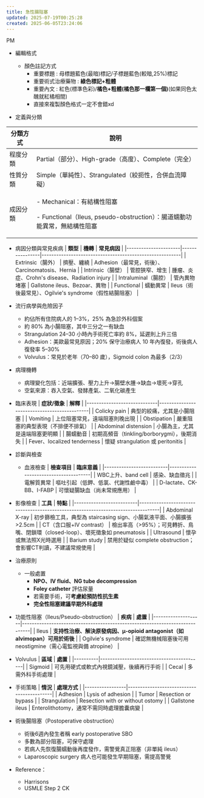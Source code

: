 ```yaml
---
title: 急性腸阻塞
updated: 2025-07-19T00:25:28
created: 2025-06-05T23:24:06
---
```


PM

- 編輯格式
  - 顏色註記方式
    - 重要標題 : 母標題藍色(最暗)標記/子標題藍色(較暗,25%)標記
    - 重要術式治療藥物 : **綠色標記+粗體**
    - 重要內文 : 紅色(標準色彩)/**橘色+粗體(橘色那一欄第一個)**(如果同色太醜就紅橘相間)
    - 直接來複製顏色格式一定不會錯xd

- 定義與分類
<table>
<colgroup>
<col style="width: 14%" />
<col style="width: 85%" />
</colgroup>
<thead>
<tr class="header">
<th><strong>分類方式</strong></th>
<th><strong>說明</strong></th>
</tr>
</thead>
<tbody>
<tr class="odd">
<td>程度分類</td>
<td>Partial（部分）、High-grade（高度）、Complete（完全）</td>
</tr>
<tr class="even">
<td>性質分類</td>
<td>Simple（單純性）、Strangulated（絞扼性，合併血流障礙）</td>
</tr>
<tr class="odd">
<td>成因分類</td>
<td><p>- Mechanical：有結構性阻塞</p>
<p>- Functional（Ileus, pseudo-obstruction）：腸道蠕動功能異常，無結構性阻塞</p></td>
</tr>
</tbody>
</table>

- 病因分類與常見疾病
| **類型**             | **機轉**       | **常見病因**                                            |
|----------------------|----------------|---------------------------------------------------------|
| Extrinsic（腸外）    | 擠壓、纏繞     | Adhesion（最常見，術後）、Carcinomatosis、Hernia        |
| Intrinsic（腸壁）    | 管腔狹窄、增生 | 腫瘤、炎症、Crohn's disease、Radiation injury           |
| Intraluminal（腸腔） | 管內異物堵塞   | Gallstone ileus、Bezoar、異物                           |
| Functional           | 蠕動異常       | Ileus（術後最常見）、Ogilvie's syndrome（假性結腸阻塞） |

- 流行病學與危險因子
  - 約佔所有住院病人的 1–3%，25% 為急診外科個案
  - 約 80% 為小腸阻塞，其中三分之一有缺血
  - Strangulation 24–30 小時內手術死亡率約 8%，延遲則上升三倍
  - Adhesion：美歐最常見原因；20% 保守治療病人 10 年內復發，術後病人復發率 5–30%
  - Volvulus：常見於老年（70–80 歲），Sigmoid colon 為最多（2/3）

- 病理機轉
  - 病理變化包括：近端擴張、壓力上升→腸壁水腫→缺血→壞死→穿孔
  - 空氣來源：吞入空氣、發酵產氣、二氧化碳產生

- 臨床表現
| **症狀/徵象**               | **解釋**                                    |
|-----------------------------|---------------------------------------------|
| Colicky pain                | 典型的絞痛，尤其是小腸阻塞                  |
| Vomiting                    | 上位阻塞常見，遠端阻塞則晚出現              |
| Obstipation                 | 嚴重阻塞的典型表現（不排便不排氣）          |
| Abdominal distension        | 小腸為主，尤其是遠端阻塞更明顯              |
| 腸蠕動音                    | 初期高頻音（tinkling/borborygmi），後期消失 |
| Fever、localized tenderness | 懷疑 strangulation 或 peritonitis           |

- 診斷與檢查
  - 血液檢查
| **檢查項目**             | **臨床意義**                         |
|--------------------------|--------------------------------------|
| WBC上升、band cell       | 感染、缺血徵兆                       |
| 電解質異常               | 嘔吐引起（低鉀、低氯、代謝性鹼中毒） |
| D-lactate、CK-BB、I-FABP | 可懷疑腸缺血（尚未常規應用）         |

- 影像檢查
| **工具**                 | **特點**                                                                         |
|--------------------------|----------------------------------------------------------------------------------|
| Abdominal X-ray          | 初步篩檢工具，典型為 staircasing sign、小腸氣液平面、小腸擴張 \>2.5cm            |
| CT（含口服+IV contrast） | 檢出率高（\>95%）；可見轉折、鳥嘴、閉鎖環（closed-loop）、壞死徵象如 pneumatosis |
| Ultrasound               | 懷孕或無法照X光時選用                                                            |
| Barium study             | 禁用於疑似 complete obstruction；會影響CT判讀，不建議常規使用                    |

- 治療原則
  - 一般處置
    - **NPO、IV fluid、NG tube decompression**
    - **Foley catheter** 評估尿量
    - 若需要手術，可**考慮給預防性抗生素**
    - **完全性阻塞建議早期外科處理**

- 功能性阻塞（Ileus/Pseudo-obstruction）
| **疾病**           | **處置**                                                                    |
|--------------------|-----------------------------------------------------------------------------|
| Ileus              | **支持性治療、解決原發病因、μ-opioid antagonist（如 alvimopan）可用於術後** |
| Ogilvie's syndrome | 確認無機械阻塞後可用 neostigmine（需心電監視與備 atropine）                 |

- Volvulus
| **區域** | **處置**                                 |
|----------|------------------------------------------|
| Sigmoid  | 可先用硬式或軟式內視鏡減壓，後續再行手術 |
| Cecal    | 多需外科手術處理                         |

- 手術策略
| **情況**        | **處理方式**                              |
|-----------------|-------------------------------------------|
| Adhesion        | Lysis of adhesion                         |
| Tumor           | Resection or bypass                       |
| Strangulation   | Resection with or without ostomy          |
| Gallstone ileus | Enterolithotomy，通常不需同時處理膽囊病變 |

- 術後腸阻塞（Postoperative obstruction）
  - 術後6週內發生者稱 early postoperative SBO
  - 多數為部分阻塞，可保守處理
  - 若病人先恢復腸蠕動後再度發作，需警覺真正阻塞（非單純 ileus）
  - Laparoscopic surgery 病人也可能發生早期阻塞，需提高警覺
- Reference：
  - Harrisons
  - USMLE Step 2 CK
